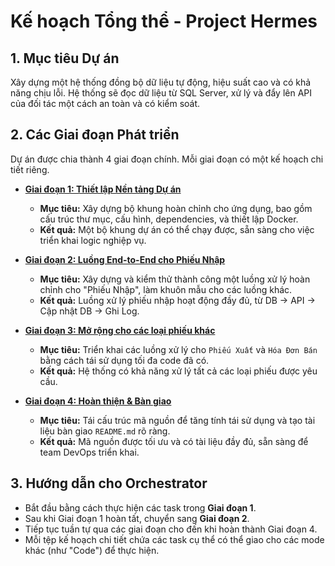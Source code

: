 # Kế hoạch Tổng thể - Project Hermes

## 1. Mục tiêu Dự án

Xây dựng một hệ thống đồng bộ dữ liệu tự động, hiệu suất cao và có khả năng chịu lỗi. Hệ thống sẽ đọc dữ liệu từ SQL Server, xử lý và đẩy lên API của đối tác một cách an toàn và có kiểm soát.

## 2. Các Giai đoạn Phát triển

Dự án được chia thành 4 giai đoạn chính. Mỗi giai đoạn có một kế hoạch chi tiết riêng.

*   **[Giai đoạn 1: Thiết lập Nền tảng Dự án](./phase_1_detailed_plan.md)**
    *   **Mục tiêu:** Xây dựng bộ khung hoàn chỉnh cho ứng dụng, bao gồm cấu trúc thư mục, cấu hình, dependencies, và thiết lập Docker.
    *   **Kết quả:** Một bộ khung dự án có thể chạy được, sẵn sàng cho việc triển khai logic nghiệp vụ.

*   **[Giai đoạn 2: Luồng End-to-End cho Phiếu Nhập](./phase_2_detailed_plan.md)**
    *   **Mục tiêu:** Xây dựng và kiểm thử thành công một luồng xử lý hoàn chỉnh cho "Phiếu Nhập", làm khuôn mẫu cho các luồng khác.
    *   **Kết quả:** Luồng xử lý phiếu nhập hoạt động đầy đủ, từ DB -> API -> Cập nhật DB -> Ghi Log.

*   **[Giai đoạn 3: Mở rộng cho các loại phiếu khác](./phase_3_detailed_plan.md)**
    *   **Mục tiêu:** Triển khai các luồng xử lý cho `Phiếu Xuất` và `Hóa Đơn Bán` bằng cách tái sử dụng tối đa code đã có.
    *   **Kết quả:** Hệ thống có khả năng xử lý tất cả các loại phiếu được yêu cầu.

*   **[Giai đoạn 4: Hoàn thiện & Bàn giao](./phase_4_detailed_plan.md)**
    *   **Mục tiêu:** Tái cấu trúc mã nguồn để tăng tính tái sử dụng và tạo tài liệu bàn giao `README.md` rõ ràng.
    *   **Kết quả:** Mã nguồn được tối ưu và có tài liệu đầy đủ, sẵn sàng để team DevOps triển khai.

## 3. Hướng dẫn cho Orchestrator

-   Bắt đầu bằng cách thực hiện các task trong **Giai đoạn 1**.
-   Sau khi Giai đoạn 1 hoàn tất, chuyển sang **Giai đoạn 2**.
-   Tiếp tục tuần tự qua các giai đoạn cho đến khi hoàn thành Giai đoạn 4.
-   Mỗi tệp kế hoạch chi tiết chứa các task cụ thể có thể giao cho các mode khác (như "Code") để thực hiện.